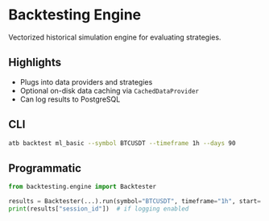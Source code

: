 # Backtesting Engine

Vectorized historical simulation engine for evaluating strategies.

## Highlights
- Plugs into data providers and strategies
- Optional on-disk data caching via `CachedDataProvider`
- Can log results to PostgreSQL

## CLI
```bash
atb backtest ml_basic --symbol BTCUSDT --timeframe 1h --days 90
```

## Programmatic
```python
from backtesting.engine import Backtester

results = Backtester(...).run(symbol="BTCUSDT", timeframe="1h", start=..., end=...)
print(results["session_id"])  # if logging enabled
```
